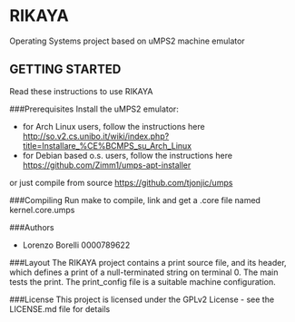# RIKAYA
Operating Systems project based on uMPS2 machine emulator

## GETTING STARTED

Read these instructions to use RIKAYA

###Prerequisites
Install the uMPS2 emulator:
* for Arch Linux users, follow the instructions here http://so.v2.cs.unibo.it/wiki/index.php?title=Installare_%CE%BCMPS_su_Arch_Linux
* for Debian based o.s. users, follow the instructions here https://github.com/Zimm1/umps-apt-installer

or just compile from source https://github.com/tjonjic/umps

###Compiling
Run make to compile, link and get a .core file named kernel.core.umps

###Authors

* Lorenzo Borelli 0000789622

###Layout
The RIKAYA project contains a print source file, and its header, which defines a print of a null-terminated string on terminal 0. The main tests the print. The print_config file is a suitable machine configuration.

###License
This project is licensed under the GPLv2 License - see the LICENSE.md file for details

